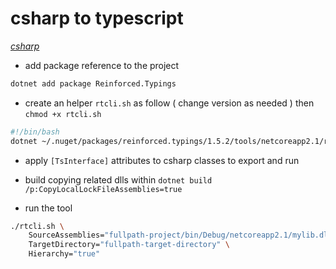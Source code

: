 # csharp to typescript

*[csharp](../README.md#csharp)*

- add package reference to the project

```sh
dotnet add package Reinforced.Typings
```

- create an helper `rtcli.sh` as follow ( change version as needed ) then `chmod +x rtcli.sh`

```sh
#!/bin/bash
dotnet ~/.nuget/packages/reinforced.typings/1.5.2/tools/netcoreapp2.1/rtcli.dll $@
```

- apply `[TsInterface]` attributes to csharp classes to export and run

- build copying related dlls within `dotnet build /p:CopyLocalLockFileAssemblies=true`

- run the tool

```sh
./rtcli.sh \
	SourceAssemblies="fullpath-project/bin/Debug/netcoreapp2.1/mylib.dll" \
	TargetDirectory="fullpath-target-directory" \
	Hierarchy="true"
```
